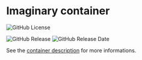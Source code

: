 # Imaginary container

![GitHub License](https://img.shields.io/github/license/anthochamp/container-imaginary?style=for-the-badge)

![GitHub Release](https://img.shields.io/github/v/release/anthochamp/container-imaginary?style=for-the-badge&color=457EC4)
![GitHub Release Date](https://img.shields.io/github/release-date/anthochamp/container-imaginary?style=for-the-badge&display_date=published_at&color=457EC4)

See the [container description](CONTAINER.md) for more informations.
